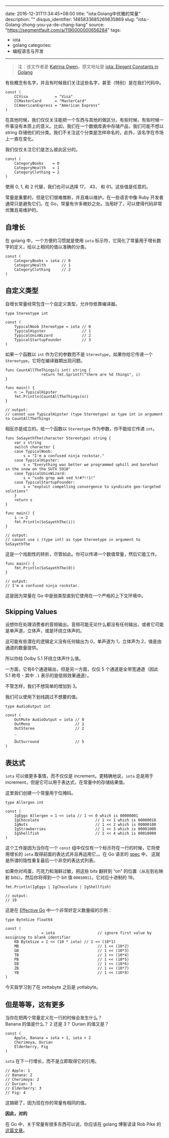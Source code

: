 
---
date: 2016-12-31T11:34:45+08:00
title: "iota:Golang中优雅的常量"
description: ""
disqus_identifier: 1485833685269835869
slug: "iota:-Golang-zhong-you-ya-de-chang-liang"
source: "https://segmentfault.com/a/1190000000656284"
tags: 
- iota 
- golang 
categories:
- 编程语言与开发
---

> 注：该文作者是 [Katrina
> Owen](https://blog.splice.com/author/katrina/)，原文地址是 [iota:
> Elegant Constants in
> Golang](https://blog.splice.com/iota-elegant-constants-golang/)

有些概念有名字，并且有时候我们关注这些名字，甚至（特别）是在我们代码中。

    const (
        CCVisa            = "Visa"
        CCMasterCard      = "MasterCard"
        CCAmericanExpress = "American Express"
    )

在其他时候，我们仅仅关注能把一个东西与其他的做区分。有些时候，有些时候一件事没有本质上的意义。比如，我们在一个数据库表中存储产品，我们可能不想以
string
存储他们的分类。我们不关注这个分类是怎样命名的，此外，该名字在市场上一直在变化。

我们仅仅关注它们是怎么彼此区分的。

    const (
        CategoryBooks    = 0
        CategoryHealth   = 1
        CategoryClothing = 2
    )

使用 0, 1, 和 2 代替，我们也可以选择 17， 43， 和 61。这些值是任意的。

常量是重要的，但是它们很难推断，并且难以维护。在一些语言中像 Ruby
开发者通常只是避免它们。在
Go，常量有许多微妙之处。当用好了，可以使得代码非常优雅且易维护的。

自增长
------

在 golang 中，一个方便的习惯就是使用 `iota`
标示符，它简化了常量用于增长数字的定义，给以上相同的值以准确的分类。

    const (
        CategoryBooks = iota // 0
        CategoryHealth       // 1
        CategoryClothing     // 2
    )

自定义类型
----------

自增长常量经常包含一个自定义类型，允许你依靠编译器。

    type Stereotype int

    const (
        TypicalNoob Stereotype = iota // 0
        TypicalHipster                // 1
        TypicalUnixWizard             // 2
        TypicalStartupFounder         // 3
    )

如果一个函数以 `int` 作为它的参数而不是 `Stereotype`，如果你给它传递一个
`Stereotype`，它将在编译器期出现问题。

    func CountAllTheThings(i int) string {
                    return fmt.Sprintf("there are %d things", i)
    }

    func main() {
        n := TypicalHipster
        fmt.Println(CountAllTheThings(n))
    }

    // output:
    // cannot use TypicalHipster (type Stereotype) as type int in argument to CountAllTheThings

相反亦是成立的。给一个函数以 `Stereotype` 作为参数，你不能给它传递
`int`。

    func SoSayethThe(character Stereotype) string {
        var s string
        switch character {
        case TypicalNoob:
            s = "I'm a confused ninja rockstar."
        case TypicalHipster:
            s = "Everything was better we programmed uphill and barefoot in the snow on the SUTX 5918"
        case TypicalUnixWizard:
            s = "sudo grep awk sed %!#?!!1!"
        case TypicalStartupFounder:
            s = "exploit compelling convergence to syndicate geo-targeted solutions"
        }
        return s
    }

    func main() {
        i := 2
        fmt.Println(SoSayethThe(i))
    }

    // output:
    // cannot use i (type int) as type Stereotype in argument to SoSayethThe

这是一个戏剧性的转折，尽管如此。你可以传递一个数值常量，然后它能工作。

    func main() {
        fmt.Println(SoSayethThe(0))
    }

    // output:
    // I'm a confused ninja rockstar.

这是因为常量在 Go 中是弱类型直到它使用在一个严格的上下文环境中。

Skipping Values
---------------

设想你在处理消费者的音频输出。音频可能无论什么都没有任何输出，或者它可能是单声道，立体声，或是环绕立体声的。

这可能有些潜在的逻辑定义没有任何输出为 0，单声道为 1，立体声为
2，值是由通道的数量提供。

所以你给 Dolby 5.1 环绕立体声什么值。

一方面，它有6个通道输出，但是另一方面，仅仅 5 个通道是全带宽通道（因此
5.1 称号 - 其中 `.1` 表示的是低频效果通道）。

不管怎样，我们不想简单的增加到 3。

我们可以使用下划线跳过不想要的值。

    type AudioOutput int

    const (
        OutMute AudioOutput = iota // 0
        OutMono                    // 1
        OutStereo                  // 2
        _
        _
        OutSurround                // 5
    )

表达式
------

`iota` 可以做更多事情，而不仅仅是 increment。更精确地说，`iota` 总是用于
increment，但是它可以用于表达式，在常量中的存储结果值。

这里我们创建一个常量用于位掩码。

    type Allergen int

    const (
        IgEggs Allergen = 1 << iota // 1 << 0 which is 00000001
        IgChocolate                         // 1 << 1 which is 00000010
        IgNuts                              // 1 << 2 which is 00000100
        IgStrawberries                      // 1 << 3 which is 00001000
        IgShellfish                         // 1 << 4 which is 00010000
    )

这个工作是因为当你在一个 `const`
组中仅仅有一个标示符在一行的时候，它将使用增长的 `iota`
取得前面的表达式并且再运用它，。在 Go 语言的
[spec](http://golang.org/ref/spec#Iota) 中，
这就是所谓的隐性重复最后一个非空的表达式列表。

如果你对鸡蛋，巧克力和海鲜过敏，把这些 bits 翻转到 “on”
的位置（从左到右映射 bits）。然后你将得到一个 bit 值
`00010011`，它对应十进制的 19。

    fmt.Println(IgEggs | IgChocolate | IgShellfish)

    // output:
    // 19

这是在 [Effective
Go](https://golang.org/doc/effective_go.html#constants)
中一个非常好定义数量级的示例：

    type ByteSize float64

    const (
        _           = iota                   // ignore first value by assigning to blank identifier
        KB ByteSize = 1 << (10 * iota) // 1 << (10*1)
        MB                                   // 1 << (10*2)
        GB                                   // 1 << (10*3)
        TB                                   // 1 << (10*4)
        PB                                   // 1 << (10*5)
        EB                                   // 1 << (10*6)
        ZB                                   // 1 << (10*7)
        YB                                   // 1 << (10*8)
    )

今天我学习到了在 zettabyte 之后是 yottabyte。

但是等等，这有更多
------------------

当你在把两个常量定义在一行的时候会发生什么？\
Banana 的值是什么？ 2 还是 3？ Durian 的值又是？

    const (
        Apple, Banana = iota + 1, iota + 2
        Cherimoya, Durian
        Elderberry, Fig
    )

`iota` 在下一行增长，而不是立即取得它的引用。

    // Apple: 1
    // Banana: 2
    // Cherimoya: 2
    // Durian: 3
    // Elderberry: 3
    // Fig: 4

这搞砸了，因为现在你的常量有相同的值。

**因此，对的**

在 Go 中，关于常量有很多东西可以说，你应该在 golang 博客读读 Rob Pike
的[这篇文章](http://blog.golang.org/constants)。

